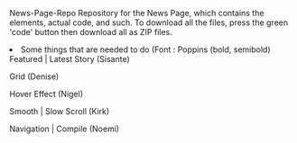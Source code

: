 News-Page-Repo
Repository for the News Page, which contains the elements, actual code, and such. To download all the files,  press the green 'code' button then download all as ZIP files.

<li>Some things that are needed to do (Font : Poppins (bold, semibold)
Featured | Latest Story (Sisante)

Grid (Denise)

Hover Effect (Nigel)

Smooth | Slow Scroll (Kirk)

Navigation | Compile (Noemi)
